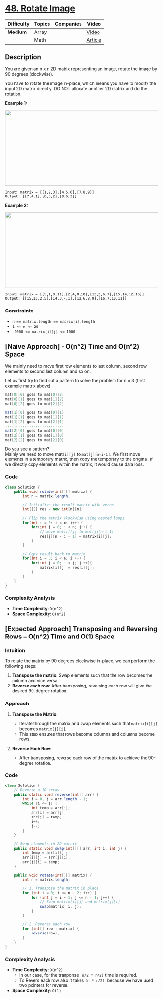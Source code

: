 # [48. Rotate Image](https://leetcode.com/problems/rotate-image/description/)

| Difficulty | Topics | Companies | Video                                                                                                                       |
| ---------- | ------ | --------- | --------------------------------------------------------------------------------------------------------------------------- |
| **Medium** | Array  |           | [Video](https://youtu.be/Z0R2u6gd3GU)                                                                                       |
|            | Math   |           | [Article](https://www.geeksforgeeks.org/rotate-a-matrix-by-90-degree-in-clockwise-direction-without-using-any-extra-space/) |

## Description

You are given an n x n 2D matrix representing an image, rotate the image by 90 degrees (clockwise).

You have to rotate the image in-place, which means you have to modify the input 2D matrix directly. DO NOT allocate another 2D matrix and do the rotation.

**Example 1:**

<img src="https://assets.leetcode.com/uploads/2020/08/28/mat1.jpg" height=250 width=700>

```
Input: matrix = [[1,2,3],[4,5,6],[7,8,9]]
Output: [[7,4,1],[8,5,2],[9,6,3]]
```

**Example 2:**

<img src="https://assets.leetcode.com/uploads/2020/08/28/mat2.jpg" height=250 width=700>

```
Input: matrix = [[5,1,9,11],[2,4,8,10],[13,3,6,7],[15,14,12,16]]
Output: [[15,13,2,5],[14,3,4,1],[12,6,8,9],[16,7,10,11]]
```

### Constraints

- `n == matrix.length == matrix[i].length`
- `1 <= n <= 20`
- `-1000 <= matrix[i][j] <= 1000`


## [Naive Approach] - O(n^2) Time and O(n^2) Space
We mainly need to move first row elements to last column, second row elements to second last column and so on.

Let us first try to find out a pattern to solve the problem for n = 3 (first example matrix above)

```java
mat[0][0] goes to mat[0][2]
mat[0][1] goes to mat[1][2]
mat[0][2] goes to mat[2][2]
............................
mat[1][0] goes to mat[0][1]
mat[1][1] goes to mat[1][1]
mat[1][2] goes to mat[2][1]
............................
mat[2][0] goes to mat[0][0]
mat[2][1] goes to mat[1][0]
mat[2][2] goes to mat[2][0]
```

Do you see a pattern?
<br> 
Mainly we need to move mat`[i][j]` to `mat[j][n-i-1]`. We first move elements in a temporary matrix, then copy the temporary to the original. If we directly copy elements within the matrix, it would cause data loss.

### Code
```java
class Solution {
    public void rotate(int[][] matrix) {
        int n = matrix.length;

        // Initialize the result matrix with zeros
        int[][] res = new int[n][n];

        // Flip the matrix clockwise using nested loops
        for(int i = 0; i < n; i++) {
            for(int j = 0; j < n; j++) {
                // move mat[i][j] to mat[j][n-i-1]
                res[j][n - i - 1] = matrix[i][j];
            }
        }

        // Copy result back to matrix
        for(int i = 0; i < n; i ++) {
            for(int j = 0; j < j; j ++){
                matrix[i][j] = res[i][j];
            }
        }
    }
}
```

### Complexity Analysis

- **Time Complexity**: `O(n^2)`
- **Space Complexity**: `O(n^2)`


## [Expected Approach] Transposing and Reversing Rows – O(n^2) Time and O(1) Space

### Intuition

To rotate the matrix by 90 degrees clockwise in-place, we can perform the following steps:

1. **Transpose the matrix**: Swap elements such that the row becomes the column and vice versa.
2. **Reverse each row**: After transposing, reversing each row will give the desired 90-degree rotation.

### Approach

1. **Transpose the Matrix**:

   - Iterate through the matrix and swap elements such that `matrix[i][j]` becomes `matrix[j][i]`.
   - This step ensures that rows become columns and columns become rows.

2. **Reverse Each Row**:
   - After transposing, reverse each row of the matrix to achieve the 90-degree rotation.

### Code
```java
class Solution {
    // Reverse a 1D array
    public static void reverse(int[] arr) {
        int i = 0, j = arr.length - 1;
        while (i <= j) {
            int temp = arr[i];
            arr[i] = arr[j];
            arr[j] = temp;
            i++;
            j--;
        }
    }

    // Swap elements in 2D matrix
    public static void swap(int[][] arr, int i, int j) {
        int temp = arr[i][j];
        arr[i][j] = arr[j][i];
        arr[j][i] = temp;
    }

    public void rotate(int[][] matrix) {
        int n = matrix.length;

        // 1. Transpose the matrix in place.
        for (int i = 0; i <= n - 2; i++) {
            for (int j = i + 1; j <= n - 1; j++) {
                // Swap matrix[i][j] and matrix[j][i]
                swap(matrix, i, j);
            }
        }

        // 2. Reverse each row.
        for (int[] row : matrix) {
            reverse(row);
        }
    }
}
```

### Complexity Analysis

- **Time Complexity**: `O(n^2)`
  - In our case, for the tranponse `(n/2 * n/2)` time is required.
  - To Revers each row also it takes `(n * n/2)`, because we have used two pointers for reverse.
- **Space Complexity**: `O(1)`

